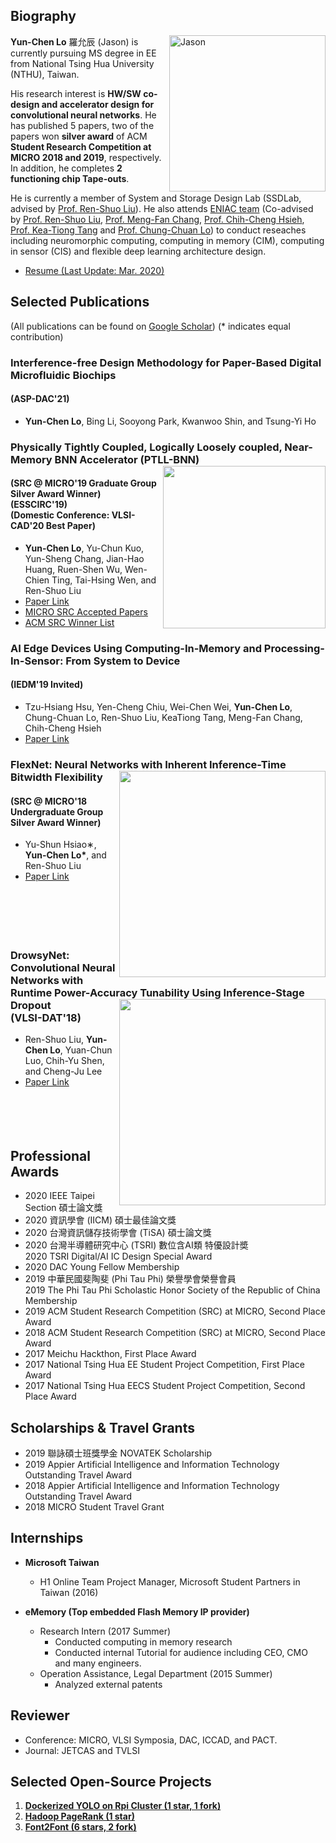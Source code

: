 ## Biography
<img align="right" src="./pics/homepage_pic.png" alt="Jason"
	title="Profile photo" width="250" /> 
**Yun-Chen Lo** 羅允辰 (Jason) is currently pursuing MS degree in EE from National Tsing Hua University (NTHU), Taiwan. 

His research interest is **HW/SW co-design and accelerator design for convolutional neural networks**.  He has published 5 papers, two of the papers won **silver award** of ACM **Student Research Competition at MICRO 2018 and 2019**, respectively. In addition, he completes **2 functioning chip Tape-outs**.

He is currently a member of System and Storage Design Lab (SSDLab, advised by [Prof. Ren-Shuo Liu](https://www.ee.nthu.edu.tw/renshuo/)). He also attends [ENIAC team](https://eniac.ee.nthu.edu.tw/index.html) (Co-advised by [Prof. Ren-Shuo Liu](https://scholar.google.com/citations?hl=en&user=KEshqdcAAAAJ), [Prof. Meng-Fan Chang](https://scholar.google.com.tw/citations?user=7rcOEiIAAAAJ&hl=zh-TW), [Prof. Chih-Cheng Hsieh](https://scholar.google.com.tw/citations?user=eBnwkkQAAAAJ&hl=zh-TW), [Prof. Kea-Tiong Tang](https://scholar.google.com/citations?user=DiSis28AAAAJ&hl=en) and [Prof. Chung-Chuan Lo](https://scholar.google.com/citations?user=zULxPHYAAAAJ&hl=zh-TW)) to conduct reseaches including neuromorphic computing, computing in memory (CIM), computing in sensor (CIS) and flexible deep learning architecture design.

- [Resume (Last Update: Mar. 2020)](https://drive.google.com/file/d/1QGFCl5tX7kb_BmRS08KPIeKVAKxrQaK9/view?usp=sharing)
<!--- [My Blog](./Blog/blog.html)-->

## Selected Publications 
(All publications can be found on [Google Scholar](https://scholar.google.com/citations?user=DfbwFFgAAAAJ&hl=zh-TW))
(* indicates equal contribution)
### **Interference-free Design Methodology for Paper-Based Digital Microfluidic Biochips**
#### (ASP-DAC'21)

- __Yun-Chen Lo__, Bing Li, Sooyong Park, Kwanwoo Shin, and Tsung-Yi Ho

### **Physically Tightly Coupled, Logically Loosely coupled, Near-Memory BNN Accelerator (PTLL-BNN)** <img align="right" src="./pics/ptll-overview.png" width="260"> 
#### (SRC @ MICRO'19 Graduate Group Silver Award Winner) <br/> (ESSCIRC'19) <br/> (Domestic Conference: VLSI-CAD'20 Best Paper)

- __Yun-Chen Lo__, Yu-Chun Kuo, Yun-Sheng Chang, Jian-Hao Huang, Ruen-Shen Wu, Wen-Chien Ting, Tai-Hsing Wen, and Ren-Shuo Liu
- [Paper Link](https://ieeexplore.ieee.org/abstract/document/8902909)
- [MICRO SRC Accepted Papers](https://www.microarch.org/micro52/program/src.html)
- [ACM SRC Winner List](https://src.acm.org/winners/2020)

 
### **AI Edge Devices Using Computing-In-Memory and Processing-In-Sensor: From System to Device**
#### (IEDM'19 Invited)
- Tzu-Hsiang Hsu, Yen-Cheng Chiu, Wei-Chen Wei, __Yun-Chen Lo__, Chung-Chuan Lo, Ren-Shuo Liu, KeaTiong Tang, Meng-Fan Chang, Chih-Cheng Hsieh
- [Paper Link](https://ieeexplore.ieee.org/abstract/document/8993452)

### **FlexNet: Neural Networks with Inherent Inference-Time Bitwidth Flexibility** <img align="right" src="https://i.imgur.com/Qm2Sbly.png" width="330"> 
#### (SRC @ MICRO'18 Undergraduate Group Silver Award Winner)

- Yu-Shun Hsiao∗, __Yun-Chen Lo*__, and Ren-Shuo Liu 
- [Paper Link](https://www.microarch.org/micro51/SRC/posters/25_hsiao.pdf) <br/> <br/> <br/> <br/> <br/> <br/>

### **DrowsyNet: Convolutional Neural Networks with Runtime Power-Accuracy Tunability Using Inference-Stage Dropout** <img align="right" src="https://i.imgur.com/n2Qj4X3.png" width="330"> <br/>(VLSI-DAT'18)
- Ren-Shuo Liu, __Yun-Chen Lo__, Yuan-Chun Luo, Chih-Yu Shen, and Cheng-Ju Lee
- [Paper Link](https://ieeexplore.ieee.org/document/8373242/)  <br/> <br/> <br/> <br/> <br/>
   
    
  
## Professional Awards
- 2020 IEEE Taipei Section 碩士論文獎
- 2020 資訊學會 (IICM) 碩士最佳論文獎
- 2020 台灣資訊儲存技術學會 (TiSA) 碩士論文獎
- 2020 台灣半導體研究中心 (TSRI) 數位含AI類 特優設計奬 <br/>2020 TSRI Digital/AI IC Design Special Award
- 2020 DAC Young Fellow Membership
- 2019 中華民國斐陶斐 (Phi Tau Phi) 榮譽學會榮譽會員 <br/> 2019 The Phi Tau Phi Scholastic Honor Society of the Republic of China Membership
- 2019 ACM Student Research Competition (SRC) at MICRO, Second Place Award
- 2018 ACM Student Research Competition (SRC) at MICRO, Second Place Award
- 2017 Meichu Hackthon, First Place Award
- 2017 National Tsing Hua EE Student Project Competition, First Place Award
- 2017 National Tsing Hua EECS Student Project Competition, Second Place Award

## Scholarships & Travel Grants
- 2019 聯詠碩士班獎學金 NOVATEK Scholarship
- 2019 Appier Artificial Intelligence and Information Technology Outstanding Travel Award
- 2018 Appier Artificial Intelligence and Information Technology Outstanding Travel Award
- 2018 MICRO Student Travel Grant

## Internships
- **Microsoft Taiwan**
    - H1 Online Team Project Manager, Microsoft Student Partners in Taiwan (2016)

- **eMemory (Top embedded Flash Memory IP provider)**
    - Research Intern (2017 Summer)
        - Conducted computing in memory research 
        - Conducted internal Tutorial for audience including CEO, CMO and many engineers.
    - Operation Assistance, Legal Department (2015 Summer)
        - Analyzed external patents

## Reviewer
- 	Conference: MICRO, VLSI Symposia, DAC, ICCAD, and PACT.
- 	Journal: JETCAS and TVLSI


## Selected Open-Source Projects
1. [**Dockerized YOLO on Rpi Cluster (1 star, 1 fork)**]((https://github.com/jasonlo0509/Dockerized-YOLO-on-Rpi-Cluster))
2. [**Hadoop PageRank (1 star)**](https://github.com/jasonlo0509/Hadoop_PageRank)
3. [**Font2Font (6 stars, 2 fork)**](https://github.com/jasonlo0509/Font2Font)

